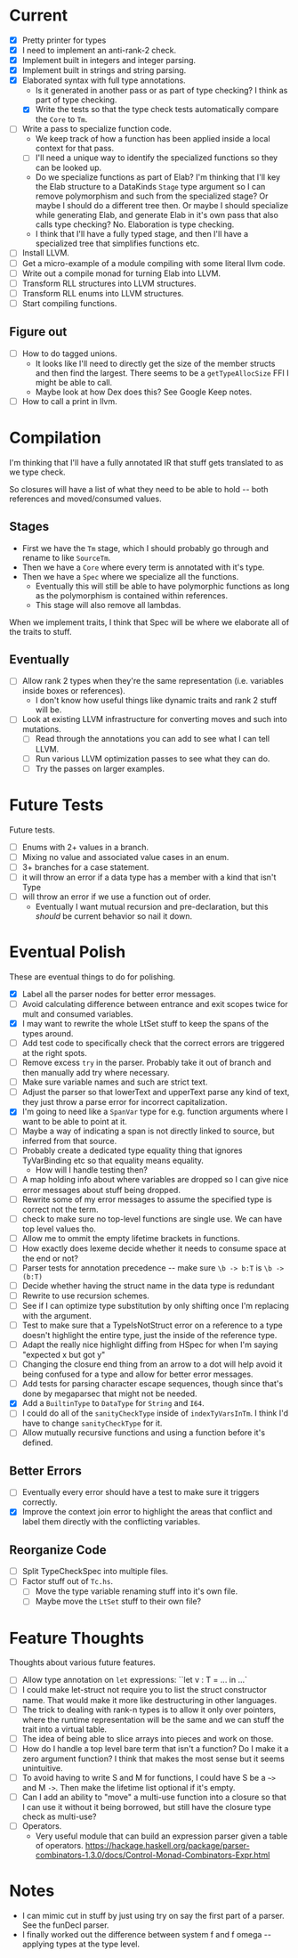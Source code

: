# Current
- [X] Pretty printer for types
- [X] I need to implement an anti-rank-2 check.
- [X] Implement built in integers and integer parsing.
- [X] Implement built in strings and string parsing.
- [X] Elaborated syntax with full type annotations.
  - Is it generated in another pass or as part of type checking? I think
    as part of type checking.
  - [X] Write the tests so that the type check tests automatically compare the
    `Core` to `Tm`.
- [ ] Write a pass to specialize function code.
  - We keep track of how a function has been applied inside a local context
    for that pass.
  - [ ] I'll need a unique way to identify the specialized functions so they
    can be looked up.
  - Do we specialize functions as part of Elab? I'm thinking that I'll key the
    Elab structure to a DataKinds `Stage` type argument so I can remove polymorphism
    and such from the specialized stage? Or maybe I should do a different tree then.
    Or maybe I should specialize while generating Elab, and generate Elab in it's own
    pass that also calls type checking? No. Elaboration is type checking.
  - I think that I'll have a fully typed stage, and then I'll have a specialized tree
    that simplifies functions etc.
- [ ] Install LLVM.
- [ ] Get a micro-example of a module compiling with some literal llvm code.
- [ ] Write out a compile monad for turning Elab into LLVM.
- [ ] Transform RLL structures into LLVM structures.
- [ ] Transform RLL enums into LLVM structures.
- [ ] Start compiling functions.

## Figure out
- [ ] How to do tagged unions.
  - It looks like I'll need to directly get the size of the member structs
    and then find the largest. There seems to be a `getTypeAllocSize` FFI I
    might be able to call.
  - Maybe look at how Dex does this? See Google Keep notes.
- [ ] How to call a print in llvm.

# Compilation
I'm thinking that I'll have a fully annotated IR that stuff gets translated to as we type check.

So closures will have a list of what they need to be able to hold -- both references and moved/consumed
values.

## Stages
- First we have the `Tm` stage, which I should probably go through and rename to like `SourceTm`.
- Then we have a `Core` where every term is annotated with it's type.
- Then we have a `Spec` where we specialize all the functions.
  - Eventually this will still be able to have polymorphic functions as long as
    the polymorphism is contained within references.
  - This stage will also remove all lambdas.

When we implement traits, I think that Spec will be where we elaborate all of the traits to stuff.

## Eventually
- [ ] Allow rank 2 types when they're the same representation (i.e. variables inside boxes or references).
  - I don't know how useful things like dynamic traits and rank 2 stuff will be.
- [ ] Look at existing LLVM infrastructure for converting moves and such into mutations.
  - [ ] Read through the annotations you can add to see what I can tell LLVM.
  - [ ] Run various LLVM optimization passes to see what they can do.
  - [ ] Try the passes on larger examples.

# Future Tests
Future tests.

- [ ] Enums with 2+ values in a branch.
- [ ] Mixing no value and associated value cases in an enum.
- [ ] 3+ branches for a case statement.
- [ ] it will throw an error if a data type has a member with a kind that isn't Type
- [ ] will throw an error if we use a function out of order.
  - Eventually I want mutual recursion and pre-declaration, but this *should* be current
    behavior so nail it down.

# Eventual Polish
These are eventual things to do for polishing.
- [X] Label all the parser nodes for better error messages.
- [ ] Avoid calculating difference between entrance and exit scopes twice for mult and consumed
  variables.
- [X] I may want to rewrite the whole LtSet stuff to keep the spans of the types around.
- [ ] Add test code to specifically check that the correct errors are triggered at the right spots.
- [ ] Remove excess `try` in the parser. Probably take it out of branch and then manually
  add try where necessary.
- [ ] Make sure variable names and such are strict text.
- [ ] Adjust the parser so that lowerText and upperText parse any kind of text, they just throw
  a parse error for incorrect capitalization.
- [X] I'm going to need like a `SpanVar` type for e.g. function arguments where I want to be able
  to point at it.
- [ ] Maybe a way of indicating a span is not directly linked to source, but inferred from that source.
- [ ] Probably create a dedicated type equality thing that ignores TyVarBinding etc so that equality
  means equality.
  - How will I handle testing then?
- [ ] A map holding info about where variables are dropped so I can give nice error messages about stuff
  being dropped.
- [ ] Rewrite some of my error messages to assume the specified type is correct not the term.
- [ ] check to make sure no top-level functions are single use. We can have top level values tho.
- [ ] Allow me to ommit the empty lifetime brackets in functions.
- [ ] How exactly does lexeme decide whether it needs to consume space at the end or not?
- [ ] Parser tests for annotation precedence -- make sure `\b -> b:T` is `\b -> (b:T)`
- [ ] Decide whether having the struct name in the data type is redundant
- [ ] Rewrite to use recursion schemes.
- [ ] See if I can optimize type substitution by only shifting once I'm replacing with the
  argument.
- [ ] Test to make sure that a TypeIsNotStruct error on a reference to a type doesn't highlight
  the entire type, just the inside of the reference type.
- [ ] Adapt the really nice highlight diffing from HSpec for when I'm saying "expected x but got y"
- [ ] Changing the closure end thing from an arrow to a dot will help avoid it being confused for a type
  and allow for better error messages.
- [ ] Add tests for parsing character escape sequences, though since that's done by megaparsec that
  might not be needed.
- [X] Add a `BuiltinType` to `DataType` for `String` and `I64`.
- [ ] I could do all of the `sanityCheckType` inside of `indexTyVarsInTm`. I think I'd have to change
  `sanityCheckType` for it.
- [ ] Allow mutually recursive functions and using a function before it's defined.

## Better Errors
- [ ] Eventually every error should have a test to make sure it triggers correctly.
- [X] Improve the context join error to highlight the areas that conflict and label them directly
  with the conflicting variables.

## Reorganize Code
- [ ] Split TypeCheckSpec into multiple files.
- [ ] Factor stuff out of `Tc.hs`.
  - [ ] Move the type variable renaming stuff into it's own file.
  - [ ] Maybe move the `LtSet` stuff to their own file?

# Feature Thoughts
Thoughts about various future features.
- [ ] Allow type annotation on `let` expressions: ``let v : T = ... in ...`
- [ ] I could make let-struct not require you to list the struct constructor name. That would
  make it more like destructuring in other languages.
- [ ] The trick to dealing with rank-n types is to allow it only over pointers, where the runtime
  representation will be the same and we can stuff the trait into a virtual table.
- [ ] The idea of being able to slice arrays into pieces and work on those.
- [ ] How do I handle a top level bare term that isn't a function? Do I make it a zero argument
  function? I think that makes the most sense but it seems unintuitive.
- [ ] To avoid having to write S and M for functions, I could have S be a `~>` and M `->`. Then
  make the lifetime list optional if it's empty.
- [ ] Can I add an ability to "move" a multi-use function into a closure so that I can use it
  without it being borrowed, but still have the closure type check as multi-use?
- [ ] Operators.
  - Very useful module that can build an expression parser given a table of operators.
    https://hackage.haskell.org/package/parser-combinators-1.3.0/docs/Control-Monad-Combinators-Expr.html

# Notes
- I can mimic cut in stuff by just using try on say the first part of a parser.
  See the funDecl parser.
- I finally worked out the difference between system f and f omega -- applying types at the type level.
